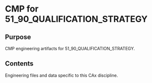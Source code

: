 # CMP for 51_90_QUALIFICATION_STRATEGY

## Purpose
CMP engineering artifacts for 51_90_QUALIFICATION_STRATEGY.

## Contents
Engineering files and data specific to this CAx discipline.
